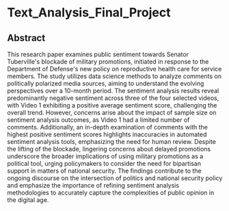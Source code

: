 # Text_Analysis_Final_Project
## Abstract
This research paper examines public sentiment towards Senator Tuberville's blockade of military promotions, initiated in response to the Department of Defense's new policy on reproductive health care for service members. The study utilizes data science methods to analyze comments on politically polarized media sources, aiming to understand the evolving perspectives over a 10-month period. The sentiment analysis results reveal predominantly negative sentiment across three of the four selected videos, with Video 1 exhibiting a positive average sentiment score, challenging the overall trend. However, concerns arise about the impact of sample size on sentiment analysis outcomes, as Video 1 had a limited number of comments. Additionally, an in-depth examination of comments with the highest positive sentiment scores highlights inaccuracies in automated sentiment analysis tools, emphasizing the need for human review. Despite the lifting of the blockade, lingering concerns about delayed promotions underscore the broader implications of using military promotions as a political tool, urging policymakers to consider the need for bipartisan support in matters of national security. The findings contribute to the ongoing discourse on the intersection of politics and national security policy and emphasize the importance of refining sentiment analysis methodologies to accurately capture the complexities of public opinion in the digital age.
